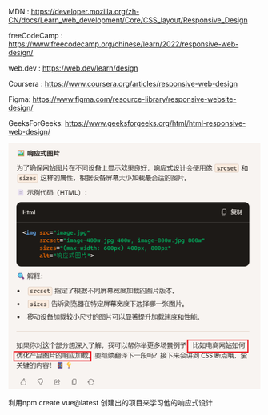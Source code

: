 MDN : https://developer.mozilla.org/zh-CN/docs/Learn_web_development/Core/CSS_layout/Responsive_Design

freeCodeCamp : https://www.freecodecamp.org/chinese/learn/2022/responsive-web-design/

web.dev : https://web.dev/learn/design

Coursera : https://www.coursera.org/articles/responsive-web-design

Figma: https://www.figma.com/resource-library/responsive-website-design/

GeeksForGeeks: https://www.geeksforgeeks.org/html/html-responsive-web-design/



![image-20250714182916626](./../typora-pic/image-20250714182916626.png)

利用npm create vue@latest 创建出的项目来学习他的响应式设计